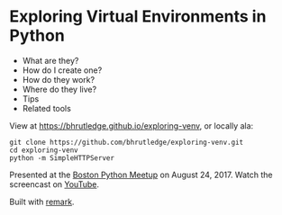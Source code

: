 # Exploring Virtual Environments in Python

- What are they?
- How do I create one?
- How do they work?
- Where do they live?
- Tips
- Related tools

View at <https://bhrutledge.github.io/exploring-venv>, or locally ala:

```
git clone https://github.com/bhrutledge/exploring-venv.git
cd exploring-venv
python -m SimpleHTTPServer
```

Presented at the [Boston Python Meetup](https://www.meetup.com/bostonpython/events/240446981/) on August 24, 2017.
Watch the screencast on [YouTube](https://youtu.be/_6xgJSVKMhY).

Built with [remark](https://remarkjs.com).
